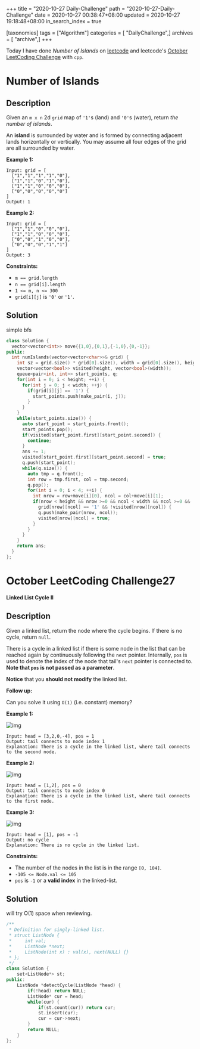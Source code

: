 +++
title = "2020-10-27 Daily-Challenge"
path = "2020-10-27-Daily-Challenge"
date = 2020-10-27 00:38:47+08:00
updated = 2020-10-27 19:18:48+08:00
in_search_index = true

[taxonomies]
tags = ["Algorithm"]
categories = [ "DailyChallenge",]
archives = [ "archive",]
+++

Today I have done *Number of Islands* on [leetcode](https://leetcode.com/problems/number-of-islands/) and leetcode's [October LeetCoding Challenge](https://leetcode.com/explore/challenge/card/october-leetcoding-challenge/562/week-4-october-22nd-october-28th/3509/) with `cpp`.

<!-- more -->

# Number of Islands

## Description

Given an `m x n` 2d `grid` map of `'1'`s (land) and `'0'`s (water), return *the number of islands*.

An **island** is surrounded by water and is formed by connecting adjacent lands horizontally or vertically. You may assume all four edges of the grid are all surrounded by water.

**Example 1:**

```
Input: grid = [
  ["1","1","1","1","0"],
  ["1","1","0","1","0"],
  ["1","1","0","0","0"],
  ["0","0","0","0","0"]
]
Output: 1
```

**Example 2:**

```
Input: grid = [
  ["1","1","0","0","0"],
  ["1","1","0","0","0"],
  ["0","0","1","0","0"],
  ["0","0","0","1","1"]
]
Output: 3
```

**Constraints:**

- `m == grid.length`
- `n == grid[i].length`
- `1 <= m, n <= 300`
- `grid[i][j]` is `'0'` or `'1'`.

## Solution

simple bfs

``` cpp
class Solution {
  vector<vector<int>> move{{1,0},{0,1},{-1,0},{0,-1}};
public:
  int numIslands(vector<vector<char>>& grid) {
    int sz = grid.size() * grid[0].size(), width = grid[0].size(), height = grid.size(), ans = 0;
    vector<vector<bool>> visited(height, vector<bool>(width));
    queue<pair<int, int>> start_points, q;
    for(int i = 0; i < height; ++i) {
      for(int j = 0; j < width; ++j) {
        if(grid[i][j] == '1') {
          start_points.push(make_pair(i, j));
        }
      }
    }
    while(start_points.size()) {
      auto start_point = start_points.front();
      start_points.pop();
      if(visited[start_point.first][start_point.second]) {
        continue;
      }
      ans += 1;
      visited[start_point.first][start_point.second] = true;
      q.push(start_point);
      while(q.size()) {
        auto tmp = q.front();
        int row = tmp.first, col = tmp.second;
        q.pop();
        for(int i = 0; i < 4; ++i) {
          int nrow = row+move[i][0], ncol = col+move[i][1];
          if(nrow < height && nrow >=0 && ncol < width && ncol >=0 &&
            grid[nrow][ncol] == '1' && !visited[nrow][ncol]) {
            q.push(make_pair(nrow, ncol));
            visited[nrow][ncol] = true;
          }
        }
      }
    }
    return ans;
  }
};
```

# October LeetCoding Challenge27

**Linked List Cycle II**

## Description

Given a linked list, return the node where the cycle begins. If there is no cycle, return `null`.

There is a cycle in a linked list if there is some node in the list that can be reached again by continuously following the `next` pointer. Internally, `pos` is used to denote the index of the node that tail's `next` pointer is connected to. **Note that `pos` is not passed as a parameter**.

**Notice** that you **should not modify** the linked list.

**Follow up:**

Can you solve it using `O(1)` (i.e. constant) memory?

**Example 1:**

![img](https://assets.leetcode.com/uploads/2018/12/07/circularlinkedlist.png)

```
Input: head = [3,2,0,-4], pos = 1
Output: tail connects to node index 1
Explanation: There is a cycle in the linked list, where tail connects to the second node.
```

**Example 2:**

![img](https://assets.leetcode.com/uploads/2018/12/07/circularlinkedlist_test2.png)

```
Input: head = [1,2], pos = 0
Output: tail connects to node index 0
Explanation: There is a cycle in the linked list, where tail connects to the first node.
```

**Example 3:**

![img](https://assets.leetcode.com/uploads/2018/12/07/circularlinkedlist_test3.png)

```
Input: head = [1], pos = -1
Output: no cycle
Explanation: There is no cycle in the linked list.
```

**Constraints:**

- The number of the nodes in the list is in the range `[0, 104]`.
- `-105 <= Node.val <= 105`
- `pos` is `-1` or a **valid index** in the linked-list.

## Solution

will try O(1) space when reviewing.

``` cpp
/**
 * Definition for singly-linked list.
 * struct ListNode {
 *     int val;
 *     ListNode *next;
 *     ListNode(int x) : val(x), next(NULL) {}
 * };
 */
class Solution {
    set<ListNode*> st;
public:
    ListNode *detectCycle(ListNode *head) {
        if(!head) return NULL;
        ListNode* cur = head;
        while(cur) {
            if(st.count(cur)) return cur;
            st.insert(cur);
            cur = cur->next;
        }
        return NULL;
    }
};
```
